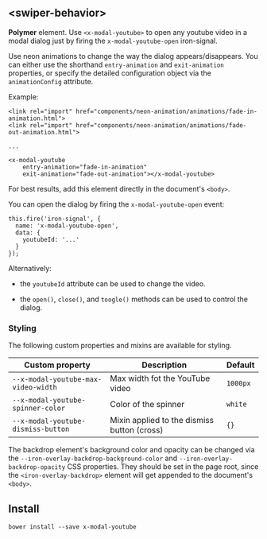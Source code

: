 ## &lt;swiper-behavior&gt;

**Polymer** element. Use `<x-modal-youtube>` to open any youtube video in a
modal dialog just by firing the `x-modal-youtube-open` iron-signal.

Use neon animations to change the way the dialog appears/disappears. You can
either use the shorthand `entry-animation` and `exit-animation` properties,
or specify the detailed configuration object via the `animationConfig` attribute.

Example:



    <link rel="import" href="components/neon-animation/animations/fade-in-animation.html">
    <link rel="import" href="components/neon-animation/animations/fade-out-animation.html">

    ...

    <x-modal-youtube
        entry-animation="fade-in-animation"
        exit-animation="fade-out-animation"></x-modal-youtube>


For best results, add this element directly in the document's `<body>`.

You can open the dialog by firing the `x-modal-youtube-open` event:

    this.fire('iron-signal', {
      name: 'x-modal-youtube-open',
      data: {
        youtubeId: '...'
      }
    });


Alternatively:

- the `youtubeId` attribute can be used to change the video.

- the `open()`, `close()`, and `toogle()` methods can be used to control the dialog.



### Styling

The following custom properties and mixins are available for styling.

Custom property | Description | Default
----------------|-------------|----------
`--x-modal-youtube-max-video-width` | Max width fot the YouTube video             | `1000px`
`--x-modal-youtube-spinner-color`   | Color of the spinner                        | `white`
`--x-modal-youtube-dismiss-button`  | Mixin applied to the dismiss button (cross) | `{}`


The backdrop element's background color and opacity can be changed via the
`--iron-overlay-backdrop-background-color` and `--iron-overlay-backdrop-opacity`
CSS properties. They should be set in the page root, since the `<iron-overlay-backdrop>`
element will get appended to the document's `<body>`.


## Install

`bower install --save x-modal-youtube`